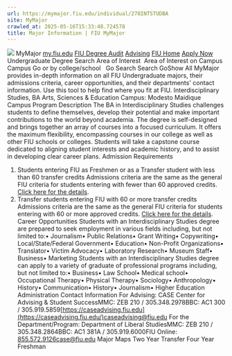 ```yaml
---
url: https://mymajor.fiu.edu/individual/278INTSTUDBA
site: MyMajor
crawled_at: 2025-05-16T15:33:48.724578
title: Major Information | FIU MyMajor
---
```


![](https://mymajor.fiu.edu/assets/logo-T4VPR2BI.png)
MyMajor
[my.fiu.edu](https://my.fiu.edu/)
[FIU Degree Audit](https://dasa.fiu.edu/all-departments/advising/panther-success-hub/panther-degree-audit/)
[Advising](https://advising.fiu.edu)
[FIU Home](https://www.fiu.edu/)
[Apply Now](https://admissions.fiu.edu/)
Undergraduate Degree Search
Area of Interest
​
Area of Interest
on
Campus
​
Campus
Go
or by college/school
​
​
Go
Search
Search
GoShow All
MyMajor provides in-depth information on all FIU Undergraduate majors, their admissions criteria, career opportunities, and their departments' contact information. Use this tool to help find where you fit at FIU.
Interdisciplinary Studies,
BA
Arts, Sciences & Education
Campus:
Modesto Maidique Campus
Program Description
The BA in Interdisciplinary Studies challenges students to define themselves, develop their potential and make important contributions to the world beyond academia. The degree is self-designed and brings together an array of courses into a focused curriculum. It offers the maximum flexibility, encompassing courses in our college as well as other FIU schools or colleges. Students will take a capstone course dedicated to aligning student interests and academic history, and to assist in developing clear career plans.
Admission Requirements
1. Students entering FIU as Freshmen or as a Transfer student with less than 60 transfer credits
Admissions criteria are the same as the general FIU criteria for students entering with fewer than 60 approved credits. [Click here for the details](http://admissions.fiu.edu/apply/freshman/).
2. Transfer students entering FIU with 60 or more transfer credits
Admissions criteria are the same as the general FIU criteria for students entering with 60 or more approved credits. [Click here for the details](http://admissions.fiu.edu/apply/transfer/).
Career Opportunities
Students with an Interdisciplinary Studies degree are prepared to seek employment in various fields including, but not limited to:• Journalism• Public Relations• Grant Writing• Copywriting• Local/State/Federal Government• Education• Non-Profit Organizations• Translator• Victim Advocacy• Laboratory Research• Museum Staff• Business• Marketing
Students with an Interdisciplinary Studies degree can apply to a variety of graduate of professional programs including, but not limited to:• Business• Law School• Medical school• Occupational Therapy• Physical Therapy• Sociology• Anthropology• History• Communication• History• Journalism• Higher Education Administration
Contact Information
For Advising:
CASE Center for Advising & Student SuccessMMC: ZEB 210 / 305.348.2978BBC: AC1 300 / 305.919.5859[https://caseadvising.fiu.edu](https://caseadvising.fiu.edu/)caseadvising@fiu.edu
For the Department/Program:
Department of Liberal StudiesMMC: ZEB 210 / 305.348.2864BBC: AC1 381A / 305.919.6000FIU Online: 855.572.9126case@fiu.edu
Major Maps
Two Year Transfer
Four Year Freshman
